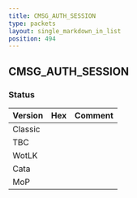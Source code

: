 ```yaml
---
title: CMSG_AUTH_SESSION
type: packets
layout: single_markdown_in_list
position: 494
---
```


## CMSG_AUTH_SESSION

### Status

Version | Hex | Comment
---------- | ---------- | ---------- 
Classic |  |  
TBC |  |  
WotLK |  |  
Cata |  |  
MoP |  |  